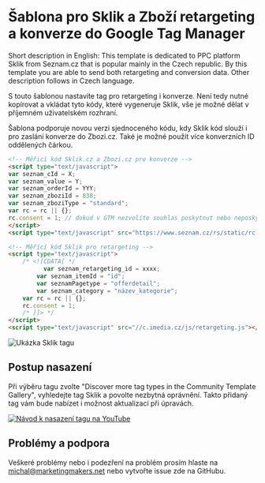 # Šablona pro Sklik a Zboží retargeting a konverze do Google Tag Manager

Short description in English: This template is dedicated to PPC platform Sklik from Seznam.cz that is popular mainly in the Czech republic. By this template you are able to send both retargeting and conversion data. Other description follows in Czech language.

S touto šablonou nastavíte tag pro retargeting i konverze. Není tedy nutné kopírovat a vkládat tyto kódy, které vygeneruje Sklik, vše je možné dělat v příjemném uživatelském rozhraní.  

Šablona podporuje novou verzi sjednoceného kódu, kdy Sklik kód slouží i pro zaslání konverze do Zbozi.cz. Také je možné použít více konverzních ID oddělených čárkou. 

``` HTML
<!-- Měřicí kód Sklik.cz a Zbozi.cz pro konverze -->
<script type="text/javascript">
var seznam_cId = X;
var seznam_value = Y;
var seznam_orderId = YYY;
var seznam_zboziId = 838;
var seznam_zboziType = "standard";	
var rc = rc || {};
rc.consent = 1;	// dokud v GTM nezvolíte souhlas poskytnut nebo neposkytnut, posílá je rc.consent undefined
</script>
<script type="text/javascript" src="https://www.seznam.cz/rs/static/rc.js" async></script>

<!-- Měřící kód Sklik pro retargeting -->
<script type="text/javascript">
	/* <![CDATA[ */
	      var seznam_retargeting_id = xxxx;
        var seznam_itemId = "id";
        var seznamPagetype = "offerdetail";
        var seznam_category = "název_kategorie";
	var rc = rc || {};
	rc.consent = 1;
	/* ]]> */
</script>
<script type="text/javascript" src="//c.imedia.cz/js/retargeting.js"></script>
```

![Ukázka Sklik tagu](https://resources.marketingmakers.net/sklikgtmtemplate/template_preview.png)

## Postup nasazení
Při výběru tagu zvolte "Discover more tag types in the Community Template Gallery", vyhledejte tag Sklik a povolte nezbytná oprávnění. Takto přidaný tag vám bude nabízet i možnost aktualizací při úpravách. 

[![Návod k nasazení tagu na YouTube](https://resources.marketingmakers.net/sklikgtmtemplate/sklik_template_ytb.png)](https://youtu.be/bcmNIpcvzl0 "Návod k nasazení tagu na YouTube")


## Problémy a podpora
Veškeré problémy nebo i podezření na problém prosím hlaste na michal@marketingmakers.net nebo vytvořte issue zde na GitHubu. 
